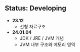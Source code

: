## Status: Developing

- <strong>23.12</strong>
    - 선형 자료구조
- <strong>24.01.04</strong>
    - JDK / JRE / JVM 개념
    - JVM 내부 구조와 메모리 영역